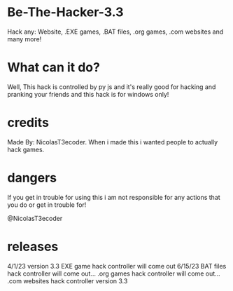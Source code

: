 # Be-The-Hacker-3.3
Hack any: Website, .EXE games, .BAT files, .org games, .com websites and many more!

# What can it do?
Well, This hack is controlled by py js and it's really good for hacking and pranking your friends
and this hack is for windows only!

# credits
Made By: NicolasT3ecoder. When i made this i wanted people to actually hack games.

# dangers
If you get in trouble for using this i am not responsible for any actions that you do or get in trouble for! 

@NicolasT3ecoder

# releases
  4/1/23 version 3.3
  EXE game hack controller will come out 6/15/23
  BAT files hack controller will come out...
  .org games hack controller will come out...
  .com websites hack controller version 3.3
